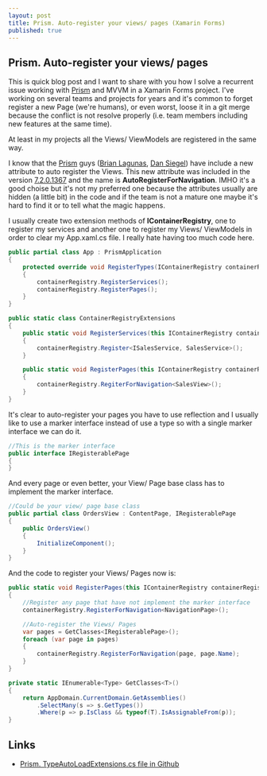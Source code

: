 ```yaml
---
layout: post
title: Prism. Auto-register your views/ pages (Xamarin Forms)
published: true
---
```


## Prism. Auto-register your views/ pages

This is quick blog post and I want to share with you how I solve a recurrent issue working with [Prism](https://prismlibrary.github.io) and MVVM in a Xamarin Forms project. I've working on several teams and projects for years and it's common to forget register a new Page (we're humans), or even worst, loose it in a git merge because the conflict is not resolve properly (i.e. team members including new features at the same time).

At least in my projects all the Views/ ViewModels are registered in the same way.

I know that the [Prism](https://prismlibrary.github.io) guys ([Brian Lagunas](https://twitter.com/brianlagunas), [Dan Siegel](https://twitter.com/DanJSiegel)) have include a new attribute to auto register the Views. This new attribute was included in the version [7.2.0.1367](https://github.com/PrismLibrary/Prism/releases/tag/v7.2.0.1367) and the name is **AutoRegisterForNavigation**. IMHO it's a good choise but it's not my preferred one because the attributes usually are hidden (a little bit) in the code and if the team is not a mature one maybe it's hard to find it or to tell what the magic happens.

I usually create two extension methods of **IContainerRegistry**, one to register my services and another one to register my Views/ ViewModels in order to clear my App.xaml.cs file. I really hate having too much code here.

```csharp
public partial class App : PrismApplication
{
    protected override void RegisterTypes(IContainerRegistry containerRegistry)
    {
        containerRegistry.RegisterServices();
        containerRegistry.RegisterPages();
    }
}

public static class ContainerRegistryExtensions
{
    public static void RegisterServices(this IContainerRegistry containerRegistry)
    {
        containerRegistry.Register<ISalesService, SalesService>();
    }

    public static void RegisterPages(this IContainerRegistry containerRegistry)
    {
        containerRegistry.RegiterForNavigation<SalesView>();
    }
}
```

It's clear to auto-register your pages you have to use reflection and I usually like to use a marker interface instead of use a type so with a single marker interface we can do it.

```csharp
//This is the marker interface
public interface IRegisterablePage
{
}
```

And every page or even better, your View/ Page base class has to implement the marker interface.

```csharp
//Could be your view/ page base class
public partial class OrdersView : ContentPage, IRegisterablePage
{
    public OrdersView()
    {
        InitializeComponent();
    }
}
```

And the code to register your Views/ Pages now is:

```csharp
public static void RegisterPages(this IContainerRegistry containerRegistry)
{
    //Register any page that have not implement the marker interface
    containerRegistry.RegisterForNavigation<NavigationPage>();

    //Auto-register the Views/ Pages
    var pages = GetClasses<IRegisterablePage>();
    foreach (var page in pages)
    {
        containerRegistry.RegisterForNavigation(page, page.Name);
    }
}

private static IEnumerable<Type> GetClasses<T>()
{
    return AppDomain.CurrentDomain.GetAssemblies()
        .SelectMany(s => s.GetTypes())
        .Where(p => p.IsClass && typeof(T).IsAssignableFrom(p));
}
```

## Links

* [Prism. TypeAutoLoadExtensions.cs file in Github](https://github.com/PrismLibrary/Prism/blob/5c11a75876ba6409d6454a0af21570a82966a6dd/Source/Xamarin/Prism.Forms/Ioc/TypeAutoLoadExtensions.cs)
